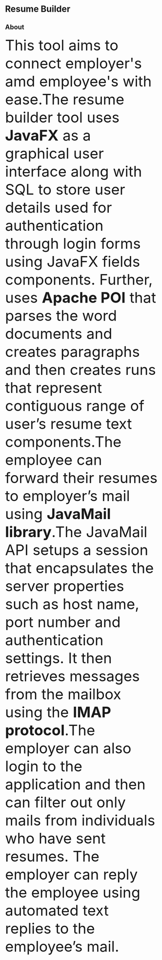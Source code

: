 # **Resume Builder**
## **About**
<font size="40"> This tool aims to connect employer's amd employee's with ease.The resume builder tool uses __JavaFX__ as a graphical user interface along with SQL to store user details used for authentication through login forms using JavaFX fields components. Further, uses __Apache POI__ that parses the word documents and creates paragraphs and then creates runs that represent contiguous range of user’s resume text components.The employee can forward their resumes to employer’s mail using __JavaMail library__.The JavaMail API setups a session that encapsulates the server properties such as host name, port number and authentication settings. It then retrieves messages from the mailbox using the __IMAP protocol__.The employer can also login to the application and then can filter out only mails from individuals who have sent resumes. The employer can reply the employee using automated text replies to the employee’s mail. </font>
